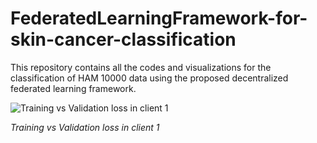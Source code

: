 # FederatedLearningFramework-for-skin-cancer-classification

This repository contains all the codes and visualizations for the classification of HAM 10000 data using the proposed decentralized federated learning framework.

![Training vs Validation loss in client 1](https://github.com/Cmatermedicalimageanalysis/FederatedLearningFramework-for-skin-cancer-classification/assets/156891606/37dbe826-2271-4971-813e-33d769d9ec6c)


*Training vs Validation loss in client 1*
